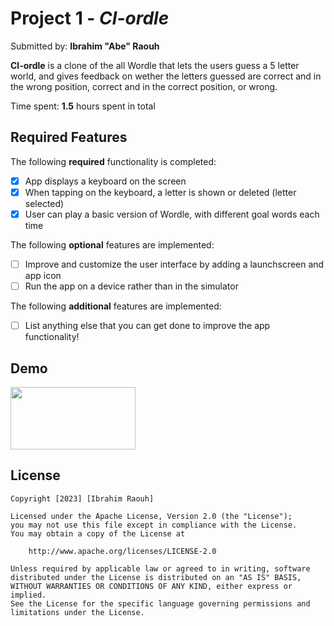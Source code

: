 # Project 1 - *Cl-ordle*

Submitted by: **Ibrahim "Abe" Raouh**

**Cl-ordle** is a clone of the all Wordle that lets the users guess a 5 letter world, and gives feedback on wether the letters guessed are correct and in the wrong position, correct and in the correct position, or wrong.

Time spent: **1.5** hours spent in total

## Required Features

The following **required** functionality is completed:

- [x] App displays a keyboard on the screen
- [x] When tapping on the keyboard, a letter is shown or deleted (letter selected)
- [x] User can play a basic version of Wordle, with different goal words each time

The following **optional** features are implemented:

- [ ] Improve and customize the user interface by adding a launchscreen and app icon
- [ ] Run the app on a device rather than in the simulator

The following **additional** features are implemented:

- [ ] List anything else that you can get done to improve the app functionality!

## Demo

<img src="https://i.imgur.com/tSvf0Hw.gif" width="200" height="100">


## License

    Copyright [2023] [Ibrahim Raouh]

    Licensed under the Apache License, Version 2.0 (the "License");
    you may not use this file except in compliance with the License.
    You may obtain a copy of the License at

        http://www.apache.org/licenses/LICENSE-2.0

    Unless required by applicable law or agreed to in writing, software
    distributed under the License is distributed on an "AS IS" BASIS,
    WITHOUT WARRANTIES OR CONDITIONS OF ANY KIND, either express or implied.
    See the License for the specific language governing permissions and
    limitations under the License.
